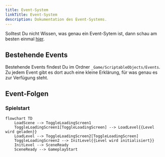 ```yaml
---
title: Event-System
linkTitle: Event-System
description: Dokumentation des Event-Systems.
---
```


Solltest Du nicht Wissen, was genau ein Event-Sytem ist, dann schau am besten einmal [hier](explanation/).

## Bestehende Events

Bestehende Events findest Du im Ordner `_Game/ScriptableObjects/Events`.
Zu jedem Event gibt es dort auch eine kleine Erklärung, für was genau es zur Verfügung steht.

## Event-Folgen

### Spielstart

```mermaid
flowchart TD
    LoadScene --> ToggleLoadingScreen1
    ToggleLoadingScreen1[ToggleLoadingScreen] --> LoadLevel{{Level wird geladen}}
    LoadLevel --> ToggleLoadingScreen2[ToggleLoadingScreen]
    ToggleLoadingScreen2 --> InitLevel{{Level wird initialisiert}}
    InitLevel --> SceneReady
    SceneReady --> GameplayStart
```